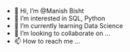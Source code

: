 - 👋 Hi, I’m @Manish Bisht 
- 👀 I’m interested in SQL, Python
- 🌱 I’m currently learning Data Science 
- 💞️ I’m looking to collaborate on ...
- 📫 How to reach me ...

<!---
Manni1996/Manni1996 is a ✨ special ✨ repository because its `README.md` (this file) appears on your GitHub profile.
You can click the Preview link to take a look at your changes.
--->
